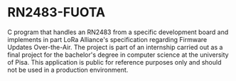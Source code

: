 # RN2483-FUOTA
C program that handles an RN2483 from a specific development board and implements in part LoRa Alliance's specification regarding Firmware Updates Over-the-Air.
The project is part of an internship carried out as a final project for the bachelor's degree in computer science at the university of Pisa.
This application is public for reference purposes only and should not be used in a production environment.
